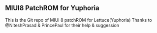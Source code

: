 ## MIUI8 PatchROM for Yuphoria 

This is the Git repo of MIUI 8 patchROM for Lettuce(Yuphoria)
Thanks to @NiteshPrasad & PrincePaul for their help & suggession
